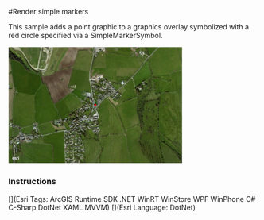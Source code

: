 #Render simple markers

This sample adds a point graphic to a graphics overlay symbolized with a red circle specified via a SimpleMarkerSymbol.

<img src="RenderSimpleMarkers.jpg" width="350"/>

### Instructions



[](Esri Tags: ArcGIS Runtime SDK .NET WinRT WinStore WPF WinPhone C# C-Sharp DotNet XAML MVVM)
[](Esri Language: DotNet)
